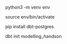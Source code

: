 python3 -m venv env

source env/bin/activate 

pip install dbt-postgres

dbt init modelling_handson
